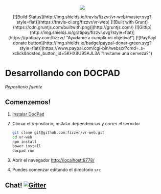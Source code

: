 <p align="center">
  <a href="http://fizzvr.github.io/">
    <img src="http://fizzvr.github.io/ivr/logo.png">
  </a>
</p>
<p align="center">
[![Build Status](http://img.shields.io/travis/fizzvr/vr-web/master.svg?style=flat)](https://travis-ci.org/fizzvr/vr-web)
[![Built with Grunt](https://cdn.gruntjs.com/builtwith.png)](http://gruntjs.com/)
[![Gittip](http://img.shields.io/gratipay/fizzvr.svg?style=flat)](https://gratipay.com/fizzvr/ "Ayudame a cumplir mi objetivo!") 
[![PayPayl donate button](http://img.shields.io/badge/paypal-donar-green.svg?style=flat)](https://www.paypal.com/cgi-bin/webscr?cmd=_s-xclick&hosted_button_id=5KHX8U95AJL3A "Invitame una cerveza?")
</p>


Desarrollando con DOCPAD
================
*Repositorio fuente*


Comenzemos!
--------------

1. [Instalar DocPad](https://github.com/bevry/docpad)

1. Clonar el repositorio, instalar dependencias y correr el servidor

	``` bash
	git clone git@github.com:fizzvr/vr-web.git
	cd vr-web
	npm install
    bower install
	docpad run
	```

1. Abrir el navegador [http://localhost:9778/](http://localhost:9778/)

1. Puedes comenzar editando el directorio `src`


Chat! [![Gitter](https://badges.gitter.im/JoinChat.svg)](https://gitter.im/fizzvr/vr-web?utm_source=badge&utm_medium=badge&utm_campaign=pr-badge "Chat en vivo")
---
